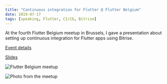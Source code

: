 ```yaml
---
title: "Continuous integration for Flutter @ Flutter Belgium"
date: 2019-07-17
tags: [speaking, Flutter, CI/CD, Bitrise]
---
```


At the fourth Flutter Belgium meetup in Brussels, I gave a presentation about setting up continuous integration for Flutter apps using Bitrise.

[Event details](https://www.meetup.com/nl-NL/Flutter-Belgium/events/262700987/)

[Slides](https://docs.google.com/presentation/d/1nEaLuG77jlU4ps_EGJTTbQlZ-uO9bMFR/edit?usp=sharing&ouid=106677125706428939724&rtpof=true&sd=true)

![Flutter Belgium meetup](https://secure.meetupstatic.com/photos/event/1/b/c/6/600_482647110.webp "Flutter Belgium meetup")

![Photo from the meetup](https://pbs.twimg.com/media/D_snYS5XsAAbbsR?format=jpg&name=large "Photo from the meetup")
